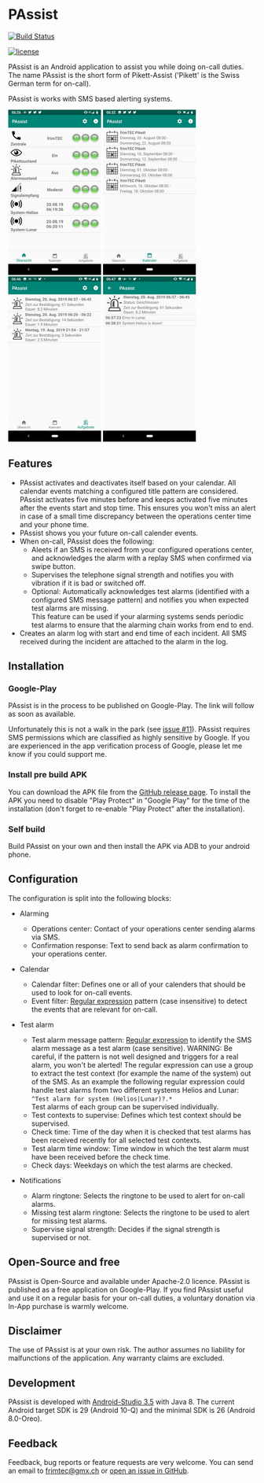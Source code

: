 # PAssist
[![Build Status](https://travis-ci.org/frimtec/pikett-assist.svg?branch=master)](https://travis-ci.org/frimtec/pikett-assist) 
<!-- [![Coverage Status](https://coveralls.io/repos/github/frimtec/pikett-assist/badge.svg?branch=master)](https://coveralls.io/github/frimtec/pikett-assist?branch=master) -->
[![license](https://img.shields.io/badge/License-Apache%202.0-blue.svg)](https://opensource.org/licenses/Apache-2.0)

PAssist is an Android application to assist you while doing on-call duties.
The name PAssist is the short form of Pikett-Assist ('Pikett' is the Swiss German term for on-call).

PAssist is works with SMS based alerting systems.

![Overview](images/screenshot-overview.png)
![Calendar](images/screenshot-calendar.png)
![Alert log](images/screenshot-alertlog.png)
![Alert detail](images/screenshot-alertlog-detail.png)

## Features
* PAssist activates and deactivates itself based on your calendar. All calendar events matching a configured title pattern are considered. PAssist activates five minutes before and keeps activated five minutes after the events start and stop time. This ensures you won't miss an alert in case of a small time discrepancy between the operations center time and your phone time.
* PAssist shows you your future on-call calender events.
* When on-call, PAssist does the following:
  * Aleets if an SMS is received from your configured operations center, and acknowledges the alarm with a replay SMS when confirmed via swipe button.
  * Supervises the telephone signal strength and notifies you with vibration if it is bad or switched off.
  * Optional: Automatically acknowledges test alarms (identified with a configured SMS message pattern) and notifies you when expected test alarms are missing.     
    This feature can be used if your alarming systems sends periodic test alarms to ensure that the alarming chain works from end to end.
* Creates an alarm log with start and end time of each incident. All SMS received during the incident are attached to the alarm in the log.

## Installation
### Google-Play
PAssist is in the process to be published on Google-Play.
The link will follow as soon as available.

Unfortunately this is not a walk in the park (see [issue #11](https://github.com/frimtec/pikett-assist/issues/11)). 
PAssist requires SMS permissions which are classified as highly sensitive by Google.
If you are experienced in the app verification process of Google, please let me know if you could support me.   

### Install pre build APK
You can download the APK file from the [GitHub release page](https://github.com/frimtec/pikett-assist/releases).
To install the APK you need to disable "Play Protect" in "Google Play" for the time of the installation (don't forget to re-enable "Play Protect" after the installation).

### Self build
Build PAssist on your own and then install the APK via ADB to your android phone.

## Configuration 
The configuration is split into the following blocks:
* Alarming
  * Operations center: Contact of your operations center sending alarms via SMS.
  * Confirmation response: Text to send back as alarm confirmation to your operations center.
  
* Calendar
  * Calendar filter: Defines one or all of your calenders that should be used to look for on-call events. 
  * Event filter: [Regular expression](https://en.wikipedia.org/wiki/Regular_expression) pattern (case insensitive) to detect the events that are relevant for on-call.
    
* Test alarm
  * Test alarm message pattern: [Regular expression](https://en.wikipedia.org/wiki/Regular_expression) to identify the SMS alarm message as a test alarm (case sensitive). 
    WARNING: Be careful, if the pattern is not well designed and triggers for a real alarm, you won't be alerted!
    The regular expression can use a group to extract the test context (for example the name of the system) out of the SMS.
    As an example the following regular expression could handle test alarms from two different systems Helios and Lunar: `^Test alarm for system (Helios|Lunar)?.*`  
    Test alarms of each group can be supervised individually. 
  * Test contexts to supervise: Defines which test context should be supervised.
  * Check time: Time of the day when it is checked that test alarms has been received recently for all selected test contexts.
  * Test alarm time window: Time window in which the test alarm must have been received before the check time. 
  * Check days: Weekdays on which the test alarms are checked.

* Notifications
  * Alarm ringtone: Selects the ringtone to be used to alert for on-call alarms.
  * Missing test alarm ringtone: Selects the ringtone to be used to alert for missing test alarms.
  * Supervise signal strength: Decides if the signal strength is supervised or not.

## Open-Source and free
PAssist is Open-Source and available under Apache-2.0 licence.
PAssist is published as a free application on Google-Play.
If you find PAssist useful and use it on a regular basis for your on-call duties, a voluntary donation via In-App purchase is warmly welcome.

## Disclaimer
The use of PAssist is at your own risk. The author assumes no liability for malfunctions of the application.
Any warranty claims are excluded.

## Development
PAssist is developed with [Android-Studio 3.5](https://developer.android.com/studio) with Java 8.
The current Android target SDK is 29 (Android 10-Q) and the minimal SDK is 26 (Android 8.0-Oreo). 

## Feedback
Feedback, bug reports or feature requests are very welcome.
You can send an email to [frimtec@gmx.ch](mailto:frimtec@gmx.ch) or [open an issue in GitHub](https://github.com/frimtec/pikett-assist/issues).

